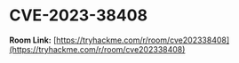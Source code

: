 # CVE-2023-38408

**Room Link:** [https://tryhackme.com/r/room/cve202338408](https://tryhackme.com/r/room/cve202338408)
